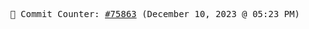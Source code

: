 <p align="center">
    <samp>
        📮 Commit Counter: <a href="https://github.com/Javascript-void0/Javascript-void0/commits/main">#75863</a> (December 10, 2023 @ 05:23 PM)
    </samp>
</p>